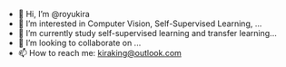 - 👋 Hi, I’m @royukira
- 👀 I’m interested in Computer Vision, Self-Supervised Learning, ...
- 🌱 I’m currently study self-supervised learning and transfer learning...
- 💞️ I’m looking to collaborate on ...
- 📫 How to reach me: kiraking@outlook.com

<!---
royukira/royukira is a ✨ special ✨ repository because its `README.md` (this file) appears on your GitHub profile.
You can click the Preview link to take a look at your changes.
--->
